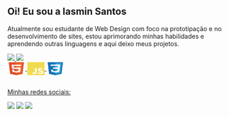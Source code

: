 ## Oi! Eu sou a Iasmin Santos
Atualmente sou estudante de Web Design com foco na prototipação e no desenvolvimento de sites, 
estou aprimorando minhas habilidades e aprendendo outras linguagens e aqui deixo meus projetos.
<div>
  <a href="https://github.com/nimsai07">
    <img height="180px" src="https://github-readme-stats.vercel.app/api?username=nimsai07&show_icons=true&theme=dracula&include_all_commits+truecount_private+true">
    <img height="180px" src="https://github-readme-stats.vercel.app/api/top-langs/?username=nimsai07&layout=compact">
  </div>
    
<div style="display: inline_block">
  <img align="center" alt="ias-HTML" height="30px" width="40px" src="https://raw.githubusercontent.com/devicons/devicon/master/icons/html5/html5-original.svg">
    <img align="center" alt="ias-CSS" height="30px" width="40px" src="https://raw.githubusercontent.com/devicons/devicon/master/icons/javascript/javascript-plain.svg">
    <img align="center" alt="ias-JS" height="30px" width="40px" src="https://raw.githubusercontent.com/devicons/devicon/master/icons/css3/css3-original.svg">

##
Minhas redes sociais:
<div>
  <a href="https://www.instagram.com/iasmin.sensei/" target="_blank"><img src="https://img.shields.io/badge/-Instagram-%23E4405F?style=for-the-badge&logo=instagram&lohoColor=white" target="_blank"></a>
  <a href="www.linkedin.com/in/iasminsantos6815" target="_blank"><img src="https://img.shields.io/badge/LinkedIn-0077B5?style=for-the-badge&logo=linkedin&logoColor=white" target="_blank"></a>
  <a href="mailto:iasminzantos@gmail.com" target="_blank"><img src="https://img.shields.io/badge/Gmail-D14836?style=for-the-badge&logo=gmail&logoColor=white" target="_blank"></a>
</div>
